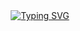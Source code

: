 <div style="display:flex; justify-content:center;">
  <a href="https://git.io/typing-svg">
    <img src="https://readme-typing-svg.demolab.com?font=Fira+Code&pause=1000&color=2F81F7&multiline=true&width=435&lines=Hello+there%2C+I+am+Caroline%F0%9F%91%8B" alt="Typing SVG" />
  </a>
</div>



